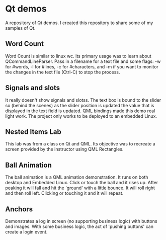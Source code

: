 # Qt demos

A repository of Qt demos. I created this repository to share some of my samples of Qt.

## Word Count

Word Count is similar to linux wc. Its primary usage was to learn about QCommandLineParser. Pass in a filename for a text file and some flags: -w for #words, -l for #lines, -c for #characters, and -m if you want to monitor the changes in the text file (Ctrl-C) to stop the process.

## Signals and slots

It really doesn't show signals and slotss. The text box is bound to the slider so (behind the scenes) as the slider position is updated the value that is displayed in the text field is updated. QML bindings made this demo real light work. The project only works to be deployed to an embedded Linux.

## Nested Items Lab

This lab was from a class on Qt and QML. Its objective was to recreate a screen provided by the instructor using QML Rectangles.

## Ball Animation

The ball animation is a QML animation demonstration. It runs on both desktop and Embedded Linux. Click or touch the ball and it rises up. After peaking it will fall and hit the 'ground' with a little bounce. It will roll right and then roll left. Clicking or touching it and it will repeat.

## Anchors

Demonstrates a log in screen (no supporting business logic) with buttons and images. With some business logic, the act of 'pushing buttons' can create a login event.

